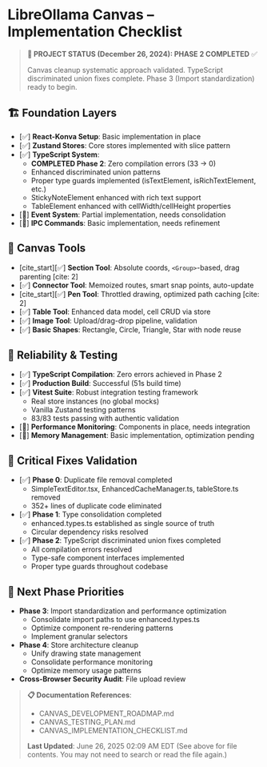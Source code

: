 # LibreOllama Canvas – Implementation Checklist

> **🎯 PROJECT STATUS (December 26, 2024): PHASE 2 COMPLETED** ✅
>
> Canvas cleanup systematic approach validated. TypeScript discriminated union fixes complete.
> Phase 3 (Import standardization) ready to begin.

## 🏗️ Foundation Layers

* [✅] **React-Konva Setup**: Basic implementation in place
* [✅] **Zustand Stores**: Core stores implemented with slice pattern
* [✅] **TypeScript System**: 
    * **COMPLETED Phase 2**: Zero compilation errors (33 → 0)
    * Enhanced discriminated union patterns
    * Proper type guards implemented (isTextElement, isRichTextElement, etc.)
    * StickyNoteElement enhanced with rich text support
    * TableElement enhanced with cellWidth/cellHeight properties
* [🚧] **Event System**: Partial implementation, needs consolidation
* [🚧] **IPC Commands**: Basic implementation, needs refinement

## 🎨 Canvas Tools

* [cite_start][✅] **Section Tool**: Absolute coords, `<Group>`-based, drag parenting [cite: 2]
* [✅] **Connector Tool**: Memoized routes, smart snap points, auto-update
* [cite_start][✅] **Pen Tool**: Throttled drawing, optimized path caching [cite: 2]
* [✅] **Table Tool**: Enhanced data model, cell CRUD via store
* [✅] **Image Tool**: Upload/drag-drop pipeline, validation
* [✅] **Basic Shapes**: Rectangle, Circle, Triangle, Star with node reuse

## 🔧 Reliability & Testing

* [✅] **TypeScript Compilation**: Zero errors achieved in Phase 2
* [✅] **Production Build**: Successful (51s build time)
* [✅] **Vitest Suite**: Robust integration testing framework
    * Real store instances (no global mocks)
    * Vanilla Zustand testing patterns
    * 83/83 tests passing with authentic validation
* [🚧] **Performance Monitoring**: Components in place, needs integration
* [🚧] **Memory Management**: Basic implementation, optimization pending

## 🚦 Critical Fixes Validation

* [✅] **Phase 0**: Duplicate file removal completed
    * SimpleTextEditor.tsx, EnhancedCacheManager.ts, tableStore.ts removed
    * 352+ lines of duplicate code eliminated
* [✅] **Phase 1**: Type consolidation completed  
    * enhanced.types.ts established as single source of truth
    * Circular dependency risks resolved
* [✅] **Phase 2**: TypeScript discriminated union fixes completed
    * All compilation errors resolved
    * Type-safe component interfaces implemented
    * Proper type guards throughout codebase

## 🔧 Next Phase Priorities

* **Phase 3**: Import standardization and performance optimization
    * Consolidate import paths to use enhanced.types.ts
    * Optimize component re-rendering patterns
    * Implement granular selectors
* **Phase 4**: Store architecture cleanup
    * Unify drawing state management
    * Consolidate performance monitoring
    * Optimize memory usage patterns
* **Cross-Browser Security Audit**: File upload review

> **📋 Documentation References**:
>
> * CANVAS_DEVELOPMENT_ROADMAP.md
> * CANVAS_TESTING_PLAN.md
> * CANVAS_IMPLEMENTATION_CHECKLIST.md
>
> **Last Updated**: June 26, 2025 02:09 AM EDT (See <attachments> above for file contents. You may not need to search or read the file again.)
